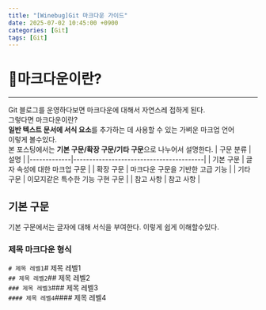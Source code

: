 ```yaml
---
title: "[Winebug]Git 마크다운 가이드"
date: 2025-07-02 10:45:00 +0900
categories: [Git]
tags: [Git]
---
```


# 🎈마크다운이란?  
---
Git 블로그를 운영하다보면 마크다운에 대해서 자연스레 접하게 된다.  
그렇다면 마크다운이란?  
**일반 텍스트 문서에 서식 요소**를 추가하는 데 사용할 수 있는 가벼운 마크업 언어  
이렇게 볼수있다.  
본 포스팅에서는 **기본 구문/확장 구문/기타 구문**으로 나누어서 설명한다. 
| 구문 분류   | 설명                                    |
|-------------|-----------------------------------------|
| 기본 구문   | 글자 속성에 대한 마크업 구문             |
| 확장 구문   | 마크다운 구문을 기반한 고급 기능         |
| 기타 구문   | 이모지같은 특수한 기능 구현 구문         |
| 참고 사항   | 참고 사항                               |

 ##  기본 구문  
 기본 구문에서는 글자에 대해 서식을 부여한다. 이렇게 쉽게 이해할수있다.  

 ### 제목 마크다운 형식
`# 제목 레벨1`# 제목 레벨1  
`## 제목 레벨2`## 제목 레벨2  
`### 제목 레벨3`### 제목 레벨3  
`#### 제목 레벨4`#### 제목 레벨4  
